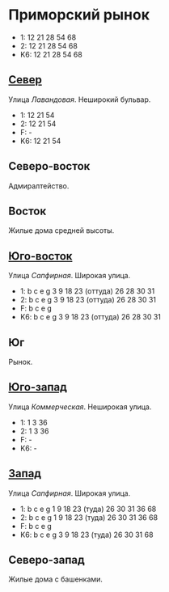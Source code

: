 # Приморский рынок

* 1:    12  21  28  54  68
* 2:    12  21  28  54  68
* K6:   12  21  28  54  68

## [Север](./600070.md)

Улица *Лавандовая*.
Неширокий бульвар.

* 1:    12  21  54
* 2:    12  21  54
* F:    -
* K6:   12  21  54

## Северо-восток

Адмиралтейство.

## Восток

Жилые дома средней высоты.

## [Юго-восток](./605090.md)

Улица *Сапфирная*.
Широкая улица.

* 1:    b   c   e   g
        3   9   18  23 (оттуда) 26  28  30  31
* 2:    b   c   e   g
        3   9   18  23 (оттуда) 26  28  30  31
* F:    b   c   e   g
* K6:   b   c   e   g
        3   9   18  23 (оттуда) 26  28  30  31

## Юг

Рынок.

## [Юго-запад](./597092.md)

Улица *Коммерческая*.
Неширокая улица.

* 1:    1   3  36
* 2:    1   3  36
* F:    -
* K6:   -

## [Запад](./595082.md)

Улица *Сапфирная*.
Широкая улица.

* 1:    b   c   e   g
        1   9   18  23 (туда)   26  30  31  36  68
* 2:    b   c   e   g
        1   9   18  23 (туда)   26  30  31  36  68
* F:    b   c   e   g
* K6:   b   c   e   g
        3   9   18  23 (туда)   26  30  31  68

## Северо-запад

Жилые дома с башенками.
